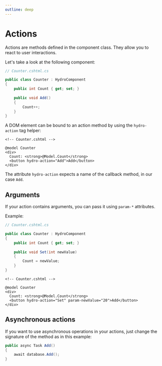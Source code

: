 ```yaml
---
outline: deep
---
```


# Actions

Actions are methods defined in the component class. They allow you to react to user interactions.

Let's take a look at the following component:

```c#
// Counter.cshtml.cs

public class Counter : HydroComponent
{
    public int Count { get; set; }
    
    public void Add()
    {
        Count++;
    }
}
```

A DOM element can be bound to an action method by using the `hydro-action` tag helper:

```razor
<!-- Counter.cshtml -->

@model Counter
<div>
  Count: <strong>@Model.Count</strong>
  <button hydro-action="Add">Add</button>
</div>
```

The attribute `hydro-action` expects a name of the callback method, in our case `Add`.

## Arguments

If your action contains arguments, you can pass it using `param-*` attributes.

Example:

```c#
// Counter.cshtml.cs

public class Counter : HydroComponent
{
    public int Count { get; set; }
    
    public void Set(int newValue)
    {
        Count = newValue;
    }
}
```

```razor
<!-- Counter.cshtml -->

@model Counter
<div>
  Count: <strong>@Model.Count</strong>
  <button hydro-action="Set" param-newValue="20">Add</button>
</div>
```

## Asynchronous actions

If you want to use asynchronous operations in your actions, just change the signature of the method as in this example:
```c#
public async Task Add()
{
    await database.Add();
}

```